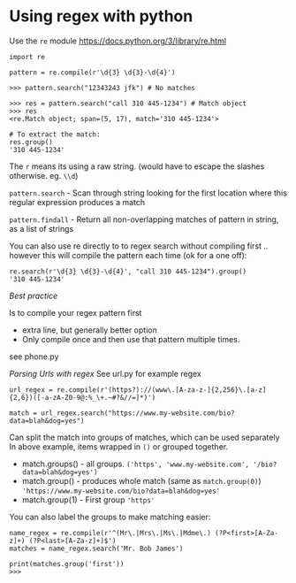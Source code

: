 # Using regex with python

Use the `re` module https://docs.python.org/3/library/re.html

```
import re

pattern = re.compile(r'\d{3} \d{3}-\d{4}')

>>> pattern.search("12343243 jfk") # No matches

>>> res = pattern.search("call 310 445-1234") # Match object
>>> res
<re.Match object; span=(5, 17), match='310 445-1234'>

# To extract the match:
res.group()
'310 445-1234'
```

The `r` means its using a raw string. (would have to escape the slashes otherwise. eg. `\\d`)

`pattern.search` -  Scan through string looking for the first location where this regular expression produces a match

`pattern.findall` - Return all non-overlapping matches of pattern in string, as a list of strings

You can also use re directly to to regex search without compiling first .. however this will compile the pattern each time (ok for a one off):
```
re.search(r'\d{3} \d{3}-\d{4}', "call 310 445-1234").group()
'310 445-1234'
```

*Best practice*

Is to compile your regex pattern first
- extra line, but generally better option
- Only compile once and then use that pattern multiple times.

see phone.py

*Parsing Urls with regex*
See url.py for example regex

```
url_regex = re.compile(r'(https?)://(www\.[A-za-z-]{2,256}\.[a-z]{2,6})([-a-zA-Z0-9@:%_\+.~#?&//=]*)')

match = url_regex.search("https://www.my-website.com/bio?data=blah&dog=yes")
```

Can split the match into groups of matches, which can be used separately
In above example, items wrapped in `()` or grouped together.
- match.groups() - all groups.
  `('https', 'www.my-website.com', '/bio?data=blah&dog=yes')`
- match.group() - produces whole match (same as `match.group(0)`)
  `'https://www.my-website.com/bio?data=blah&dog=yes'`
- match.group(1) - First group
  `'https'`

You can also label the groups to make matching easier:
```
name_regex = re.compile(r'^(Mr\.|Mrs\.|Ms\.|Mdme\.) (?P<first>[A-Za-z]+) (?P<last>[A-Za-z]+)$')
matches = name_regex.search('Mr. Bob James')

print(matches.group('first'))
>>>
```
